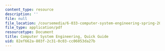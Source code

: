 ```yaml
---
content_type: resource
description: ''
file: null
file_location: /coursemedia/6-033-computer-system-engineering-spring-2018/82ef662a803f2c310c03cc06053da27b_guide.pdf
file_type: application/pdf
resourcetype: Document
title: Computer System Engineering, Quick Guide
uid: 82ef662a-803f-2c31-0c03-cc06053da27b
---
```

